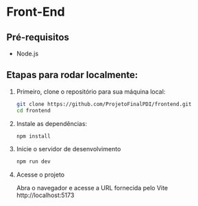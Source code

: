 # Front-End

## Pré-requisitos

- Node.js

## Etapas para rodar localmente:

1. Primeiro, clone o repositório para sua máquina local:
    ```bash
    git clone https://github.com/ProjetoFinalPDI/frontend.git
    cd frontend
    ```

2. Instale as dependências:
    ```sh
    npm install
    ```

3. Inicie o servidor de desenvolvimento
    ```sh
    npm run dev
    ```

4. Acesse o projeto

    Abra o navegador e acesse a URL fornecida pelo Vite http://localhost:5173